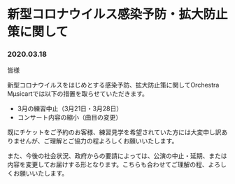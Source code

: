 # 新型コロナウイルス感染予防・拡大防止策に関して

### 2020.03.18

皆様

新型コロナウイルスをはじめとする感染予防、拡大防止策に関してOrchestra Mµsicartでは以下の措置を取らせていただきます。



- 3月の練習中止（3月21日・3月28日）
- コンサート内容の縮小（曲目の変更）



 既にチケットをご予約のお客様、練習見学を希望されていた方には大変申し訳ありませんが、ご理解とご協力の程よろしくお願いいたします。

 また、今後の社会状況、政府からの要請によっては、公演の中止・延期、または内容を変更してお届けする形となります。こちらも合わせてご理解の程、よろしくお願いいたします。
